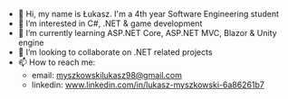 - 👋 Hi, my name is Łukasz. I'm a 4th year Software Engineering student
- 👀 I’m interested in C#, .NET & game development
- 🌱 I’m currently learning ASP.NET Core, ASP.NET MVC, Blazor & Unity engine
- 💞️ I’m looking to collaborate on .NET related projects
- 📫 How to reach me:
  + email: myszkowskilukasz98@gmail.com
  + linkedin: www.linkedin.com/in/lukasz-myszkowski-6a86261b7

<!---
myszkowskilukasz/myszkowskilukasz is a ✨ special ✨ repository because its `README.md` (this file) appears on your GitHub profile.
You can click the Preview link to take a look at your changes.
--->
